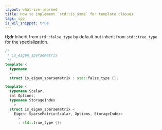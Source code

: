 ```yaml
---
layout: what-ive-learned
title: How to implement `std::is_same` for template classes
tags: cpp
is_wil_snippet: true
---
```

**tl;dr** Inherit from `std::false_type` by default but inherit from `std::true_type` for the specialization.

```c++
/*
 * is_eigen_sparsematrix
 */
template <
  typename
  >
  struct is_eigen_sparsematrix : std::false_type {};

template <
  typename Scalar,
  int Options,
  typename StorageIndex
    >
  struct is_eigen_sparsematrix <
    Eigen::SparseMatrix<Scalar, Options, StorageIndex>
      >
      : std::true_type {};
```
